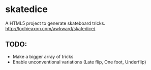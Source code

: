 # skatedice

A HTML5 project to generate skateboard tricks.
http://lochieaxon.com/awkward/skatedice/

## TODO:

- Make a bigger array of tricks
- Enable unconventional variations (Late flip, One foot, Underflip)
